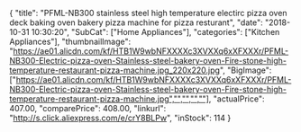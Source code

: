{
	"title": "PFML-NB300 stainless steel high temperature  electirc pizza oven deck baking oven bakery pizza machine for pizza resturant",
	"date": "2018-10-31 10:30:20",
	"SubCat": ["Home Appliances"],
	"categories": ["Kitchen Appliances"],
	"thumbnailImage": "https://ae01.alicdn.com/kf/HTB1W9wbNFXXXXc3XVXXq6xXFXXXr/PFML-NB300-Electric-pizza-oven-Stainless-steel-bakery-oven-Fire-stone-high-temperature-restaurant-pizza-machine.jpg_220x220.jpg",
	"BigImage": ["https://ae01.alicdn.com/kf/HTB1W9wbNFXXXXc3XVXXq6xXFXXXr/PFML-NB300-Electric-pizza-oven-Stainless-steel-bakery-oven-Fire-stone-high-temperature-restaurant-pizza-machine.jpg","","","",""],
	"actualPrice": 407.00,
	"comparePrice": 408.00,
	"linkurl": "http://s.click.aliexpress.com/e/crY8BLPw",
	"inStock": 114
}
